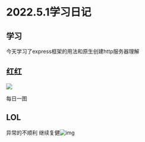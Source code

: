 # 2022.5.1学习日记

## 学习

今天学习了express框架的用法和原生创建http服务器理解

## 红红

![](https://ypyun-cdn.u1n1.com/img/picgo/2022/05/01/20220501212016.jpeg)

每日一图

## LOL

异常的不顺利 继续复健![img](https://ypyun-cdn.u1n1.com/img/picgo/2022/05/01/20220501212106.png)